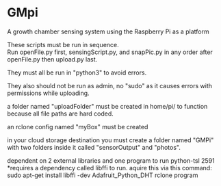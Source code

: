 # GMpi
A growth chamber sensing system using the Raspberry Pi as a platform


These scripts must be run in sequence.  
	Run openFile.py first, 
	sensingScript.py, and snapPic.py in any order after openFile.py
	then upload.py last. 

They must all be run in "python3" to avoid errors. 

They also should not be run as admin,
no "sudo" as it causes errors with permissions while uploading.

a folder named "uploadFolder" must be created in home/pi/ to function because all file paths are hard coded.

an rclone config named "myBox" must be created

in your cloud storage destination you must create a folder named "GMPi"
with two folders inside it called "sensorOutput" and "photos".  

dependent on 2 external libraries and one program to run
	python-tsl 2591 *requires a dependency called libffi to run.  aquire this via this command: sudo apt-get install libffi -dev
	Adafruit_Python_DHT
	rclone program
